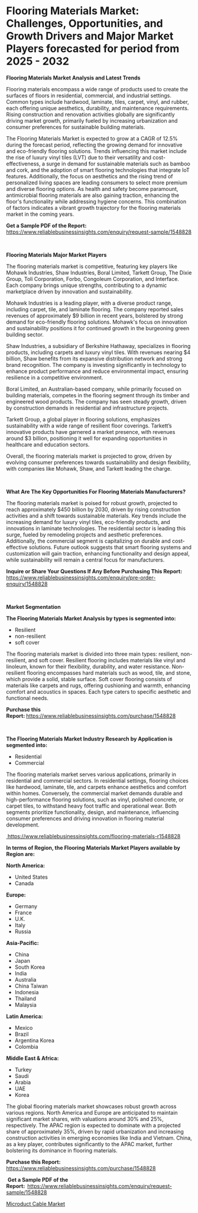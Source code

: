 <p><h1>Flooring Materials Market: Challenges, Opportunities, and Growth Drivers and Major Market Players forecasted for period from 2025 - 2032</h1></p><p><strong>Flooring Materials Market Analysis and Latest Trends</strong></p>
<p><p>Flooring materials encompass a wide range of products used to create the surfaces of floors in residential, commercial, and industrial settings. Common types include hardwood, laminate, tiles, carpet, vinyl, and rubber, each offering unique aesthetics, durability, and maintenance requirements. Rising construction and renovation activities globally are significantly driving market growth, primarily fueled by increasing urbanization and consumer preferences for sustainable building materials.</p><p>The Flooring Materials Market is expected to grow at a CAGR of 12.5% during the forecast period, reflecting the growing demand for innovative and eco-friendly flooring solutions. Trends influencing this market include the rise of luxury vinyl tiles (LVT) due to their versatility and cost-effectiveness, a surge in demand for sustainable materials such as bamboo and cork, and the adoption of smart flooring technologies that integrate IoT features. Additionally, the focus on aesthetics and the rising trend of personalized living spaces are leading consumers to select more premium and diverse flooring options. As health and safety become paramount, antimicrobial flooring materials are also gaining traction, enhancing the floor's functionality while addressing hygiene concerns. This combination of factors indicates a vibrant growth trajectory for the flooring materials market in the coming years.</p></p>
<p><strong>Get a Sample PDF of the Report:&nbsp;</strong> <a href="https://www.reliablebusinessinsights.com/enquiry/request-sample/1548828?utm_campaign=3321&utm_medium=2&utm_source=Github&utm_content=ia&utm_term=01042025&utm_id=flooring-materials">https://www.reliablebusinessinsights.com/enquiry/request-sample/1548828</a></p>
<p>&nbsp;</p>
<p><strong>Flooring Materials Major Market Players</strong></p>
<p><p>The flooring materials market is competitive, featuring key players like Mohawk Industries, Shaw Industries, Boral Limited, Tarkett Group, The Dixie Group, Toli Corporation, Forbo, Congoleum Corporation, and Interface. Each company brings unique strengths, contributing to a dynamic marketplace driven by innovation and sustainability.</p><p>Mohawk Industries is a leading player, with a diverse product range, including carpet, tile, and laminate flooring. The company reported sales revenues of approximately $9 billion in recent years, bolstered by strong demand for eco-friendly flooring solutions. Mohawk's focus on innovation and sustainability positions it for continued growth in the burgeoning green building sector.</p><p>Shaw Industries, a subsidiary of Berkshire Hathaway, specializes in flooring products, including carpets and luxury vinyl tiles. With revenues nearing $4 billion, Shaw benefits from its expansive distribution network and strong brand recognition. The company is investing significantly in technology to enhance product performance and reduce environmental impact, ensuring resilience in a competitive environment.</p><p>Boral Limited, an Australian-based company, while primarily focused on building materials, competes in the flooring segment through its timber and engineered wood products. The company has seen steady growth, driven by construction demands in residential and infrastructure projects. </p><p>Tarkett Group, a global player in flooring solutions, emphasizes sustainability with a wide range of resilient floor coverings. Tarkett’s innovative products have garnered a market presence, with revenues around $3 billion, positioning it well for expanding opportunities in healthcare and education sectors. </p><p>Overall, the flooring materials market is projected to grow, driven by evolving consumer preferences towards sustainability and design flexibility, with companies like Mohawk, Shaw, and Tarkett leading the charge.</p></p>
<p>&nbsp;</p>
<p><strong>What Are The Key Opportunities For Flooring Materials Manufacturers?</strong></p>
<p><p>The flooring materials market is poised for robust growth, projected to reach approximately $450 billion by 2030, driven by rising construction activities and a shift towards sustainable materials. Key trends include the increasing demand for luxury vinyl tiles, eco-friendly products, and innovations in laminate technologies. The residential sector is leading this surge, fueled by remodeling projects and aesthetic preferences. Additionally, the commercial segment is capitalizing on durable and cost-effective solutions. Future outlook suggests that smart flooring systems and customization will gain traction, enhancing functionality and design appeal, while sustainability will remain a central focus for manufacturers.</p></p>
<p><strong>Inquire or Share Your Questions If Any Before Purchasing This Report:</strong> <a href="https://www.reliablebusinessinsights.com/enquiry/pre-order-enquiry/1548828?utm_campaign=3321&utm_medium=2&utm_source=Github&utm_content=ia&utm_term=01042025&utm_id=flooring-materials">https://www.reliablebusinessinsights.com/enquiry/pre-order-enquiry/1548828</a></p>
<p>&nbsp;</p>
<p><strong>Market Segmentation</strong></p>
<p><strong>The Flooring Materials Market Analysis by types is segmented into:</strong></p>
<p><ul><li>Resilient</li><li>non-resilient</li><li>soft cover</li></ul></p>
<p><p>The flooring materials market is divided into three main types: resilient, non-resilient, and soft cover. Resilient flooring includes materials like vinyl and linoleum, known for their flexibility, durability, and water resistance. Non-resilient flooring encompasses hard materials such as wood, tile, and stone, which provide a solid, stable surface. Soft cover flooring consists of materials like carpets and rugs, offering cushioning and warmth, enhancing comfort and acoustics in spaces. Each type caters to specific aesthetic and functional needs.</p></p>
<p><strong>Purchase this Report:&nbsp;</strong><a href="https://www.reliablebusinessinsights.com/purchase/1548828?utm_campaign=3321&utm_medium=2&utm_source=Github&utm_content=ia&utm_term=01042025&utm_id=flooring-materials">https://www.reliablebusinessinsights.com/purchase/1548828</a></p>
<p>&nbsp;</p>
<p><strong>The Flooring Materials Market Industry Research by Application is segmented into:</strong></p>
<p><ul><li>Residential</li><li>Commercial</li></ul></p>
<p><p>The flooring materials market serves various applications, primarily in residential and commercial sectors. In residential settings, flooring choices like hardwood, laminate, tile, and carpets enhance aesthetics and comfort within homes. Conversely, the commercial market demands durable and high-performance flooring solutions, such as vinyl, polished concrete, or carpet tiles, to withstand heavy foot traffic and operational wear. Both segments prioritize functionality, design, and maintenance, influencing consumer preferences and driving innovation in flooring material development.</p></p>
<p><a href="https://www.reliablebusinessinsights.com/flooring-materials-r1548828?utm_campaign=3321&utm_medium=2&utm_source=Github&utm_content=ia&utm_term=01042025&utm_id=flooring-materials">&nbsp;https://www.reliablebusinessinsights.com/flooring-materials-r1548828</a></p>
<p><strong>In terms of Region, the Flooring Materials Market Players available by Region are:</strong></p>
<p>
    <p> <strong> North America: </strong>
        <ul>
            <li>United States</li>
            <li>Canada</li>
        </ul>
        </p> 
    <p> <strong> Europe: </strong>
        <ul>
            <li>Germany</li>
            <li>France</li>
            <li>U.K.</li>
            <li>Italy</li>
            <li>Russia</li>
        </ul>
        </p> 
    <p> <strong> Asia-Pacific: </strong>
        <ul>
            <li>China</li>
            <li>Japan</li>
            <li>South Korea</li>
            <li>India</li>
            <li>Australia</li>
            <li>China Taiwan</li>
            <li>Indonesia</li>
            <li>Thailand</li>
            <li>Malaysia</li>
        </ul>
        </p> 
    <p> <strong> Latin America: </strong>
        <ul>
            <li>Mexico</li>
            <li>Brazil</li>
            <li>Argentina Korea</li>
            <li>Colombia</li>
        </ul>
        </p> 
    <p> <strong> Middle East & Africa: </strong>
        <ul>
            <li>Turkey</li>
            <li>Saudi</li>
            <li>Arabia</li>
            <li>UAE</li>
            <li>Korea</li>
        </ul>
    </p>
    </p>
<p><p>The global flooring materials market showcases robust growth across various regions. North America and Europe are anticipated to maintain significant market shares, with valuations around 30% and 25%, respectively. The APAC region is expected to dominate with a projected share of approximately 35%, driven by rapid urbanization and increasing construction activities in emerging economies like India and Vietnam. China, as a key player, contributes significantly to the APAC market, further bolstering its dominance in flooring materials.</p></p>
<p><strong>Purchase this Report: </strong><a href="https://www.reliablebusinessinsights.com/purchase/1548828?utm_campaign=3321&utm_medium=2&utm_source=Github&utm_content=ia&utm_term=01042025&utm_id=flooring-materials">https://www.reliablebusinessinsights.com/purchase/1548828</a></p>
<p>&nbsp;<strong>Get a Sample PDF of the Report:&nbsp;&nbsp;</strong><a href="https://www.reliablebusinessinsights.com/enquiry/request-sample/1548828?utm_campaign=3321&utm_medium=2&utm_source=Github&utm_content=ia&utm_term=01042025&utm_id=flooring-materials">https://www.reliablebusinessinsights.com/enquiry/request-sample/1548828</a></p>
<p><strong></strong></p>
<p><p><a href="https://github.com/rodinayygacklezi/Market-Research-Report-List-1/blob/main/microduct-cable-market.md?utm_campaign=3321&utm_medium=2&utm_source=Github&utm_content=ia&utm_term=01042025&utm_id=flooring-materials">Microduct Cable Market</a></p></p>